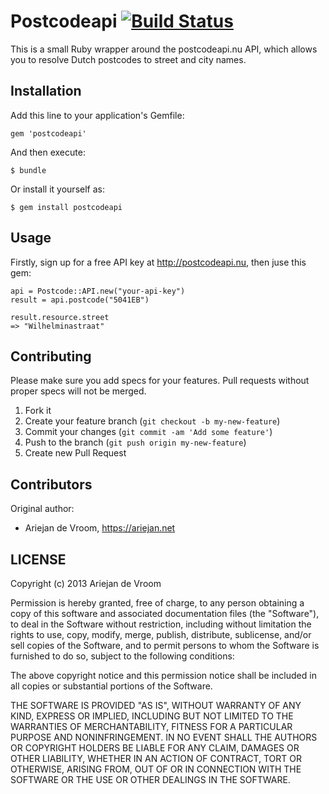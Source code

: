 # Postcodeapi [![Build Status](https://travis-ci.org/ariejan/postcodeapi.png?branch=master)](https://travis-ci.org/ariejan/postcodeapi)

This is a small Ruby wrapper around the postcodeapi.nu API, which allows you 
to resolve Dutch postcodes to street and city names.

## Installation

Add this line to your application's Gemfile:

    gem 'postcodeapi'

And then execute:

    $ bundle

Or install it yourself as:

    $ gem install postcodeapi

## Usage

Firstly, sign up for a free API key at http://postcodeapi.nu, then juse this gem:

    api = Postcode::API.new("your-api-key")
    result = api.postcode("5041EB")

    result.resource.street
    => "Wilhelminastraat"

## Contributing

Please make sure you add specs for your features. Pull requests without proper
specs will not be merged.

1. Fork it
2. Create your feature branch (`git checkout -b my-new-feature`)
3. Commit your changes (`git commit -am 'Add some feature'`)
4. Push to the branch (`git push origin my-new-feature`)
5. Create new Pull Request

## Contributors

Original author: 

 * Ariejan de Vroom, https://ariejan.net

## LICENSE

Copyright (c) 2013 Ariejan de Vroom

Permission is hereby granted, free of charge, to any person obtaining
a copy of this software and associated documentation files (the
"Software"), to deal in the Software without restriction, including
without limitation the rights to use, copy, modify, merge, publish,
distribute, sublicense, and/or sell copies of the Software, and to
permit persons to whom the Software is furnished to do so, subject to
the following conditions:

The above copyright notice and this permission notice shall be
included in all copies or substantial portions of the Software.

THE SOFTWARE IS PROVIDED "AS IS", WITHOUT WARRANTY OF ANY KIND,
EXPRESS OR IMPLIED, INCLUDING BUT NOT LIMITED TO THE WARRANTIES OF
MERCHANTABILITY, FITNESS FOR A PARTICULAR PURPOSE AND
NONINFRINGEMENT. IN NO EVENT SHALL THE AUTHORS OR COPYRIGHT HOLDERS BE
LIABLE FOR ANY CLAIM, DAMAGES OR OTHER LIABILITY, WHETHER IN AN ACTION
OF CONTRACT, TORT OR OTHERWISE, ARISING FROM, OUT OF OR IN CONNECTION
WITH THE SOFTWARE OR THE USE OR OTHER DEALINGS IN THE SOFTWARE.
